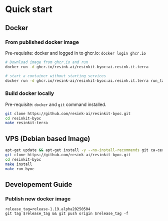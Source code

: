 # Quick start

## Docker

### From published docker image

Pre-requisite: docker and logged in to ghcr.io: `docker login ghcr.io`

```bash
# Download image from ghcr.io and run
docker run -d ghcr.io/resink-ai/resinkit-byoc:ai.resink.it.terra

# start a container without starting services
docker run -d ghcr.io/resink-ai/resinkit-byoc:ai.resink.it.terra run_tail_f
```

### Build docker locally

Pre-requisite: `docker` and `git` command installed.

```bash
git clone https://github.com/resink-ai/resinkit-byoc.git
cd resinkit-byoc
make resinkit-terra
```

## VPS (Debian based Image)

```bash
apt-get update && apt-get install -y --no-install-recommends git ca-certificates make curl unzip wget
git clone https://github.com/resink-ai/resinkit-byoc.git
cd resinkit-byoc
make install
make run_byoc
```

## Developement Guide

### Publish new docker image

```shell
release_tag=release-1.19.alpha20250504
git tag $release_tag && git push origin $release_tag -f
```
